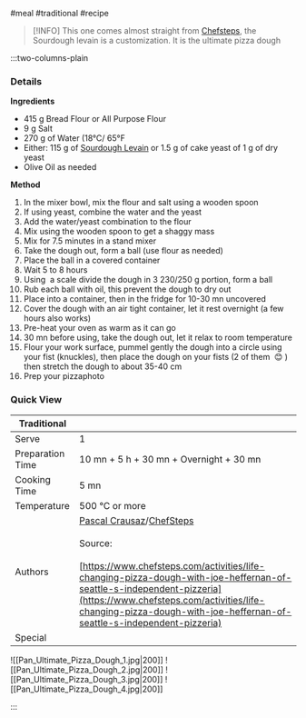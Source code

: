 #meal #traditional #recipe

> [!INFO]
> This one comes almost straight from [Chefsteps](http://chefsteps.com), the Sourdough levain is a customization. It is the ultimate pizza dough

:::two-columns-plain

### Details
**Ingredients**

- 415 g Bread Flour or All Purpose Flour
- 9 g Salt
- 270 g of Water (18°C/ 65°F
- Either: 115 g of [Sourdough Levain](/wiki/pages/createpage.action?spaceKey=miam&title=Sourdough%20Levain&linkCreation=true&fromPageId=3342345) or 1.5 g of cake yeast of 1 g of dry yeast
- Olive Oil as needed


**Method**

1. In the mixer bowl, mix the flour and salt using a wooden spoon
2. If using yeast, combine the water and the yeast
3. Add the water/yeast combination to the flour
4. Mix using the wooden spoon to get a shaggy mass
5. Mix for 7.5 minutes in a stand mixer
6. Take the dough out, form a ball (use flour as needed)
7. Place the ball in a covered container 
8. Wait 5 to 8 hours
9. Using  a scale divide the dough in 3 230/250 g portion, form a ball
10. Rub each ball with oil, this prevent the dough to dry out
11. Place into a container, then in the fridge for 10-30 mn uncovered
12. Cover the dough with an air tight container, let it rest overnight (a few hours also works)
13. Pre-heat your oven as warm as it can go
14. 30 mn before using, take the dough out, let it relax to room temperature
15. Flour your work surface, pummel gently the dough into a circle using your fist (knuckles), then place the dough on your fists (2 of them  😊
) then stretch the dough to about 35-40 cm
16. Prep your pizzaphoto

  







### Quick View
| Traditional      |                                                |
| ---------------- | ---------------------------------------------- |
| Serve            | 1                                              |
| Preparation Time | 10 mn + 5 h + 30 mn + Overnight + 30 mn        |
| Cooking Time     | 5 mn                                           |
| Temperature      | 500 °C or more                                 |
| Authors          | [Pascal Crausaz](mailto:pascal@askpascal.com)/[ChefSteps](http://chefsteps.com)<br><br>Source: <br><br>[https://www.chefsteps.com/activities/life-changing-pizza-dough-with-joe-heffernan-of-seattle-s-independent-pizzeria](https://www.chefsteps.com/activities/life-changing-pizza-dough-with-joe-heffernan-of-seattle-s-independent-pizzeria) |
| Special          |                                                |

![[Pan_Ultimate_Pizza_Dough_1.jpg|200]]
![[Pan_Ultimate_Pizza_Dough_2.jpg|200]]
![[Pan_Ultimate_Pizza_Dough_3.jpg|200]]
![[Pan_Ultimate_Pizza_Dough_4.jpg|200]]

:::

